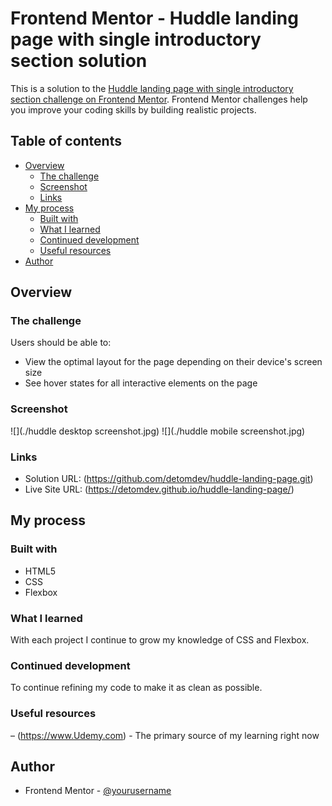 # Frontend Mentor - Huddle landing page with single introductory section solution

This is a solution to the [Huddle landing page with single introductory section challenge on Frontend Mentor](https://www.frontendmentor.io/challenges/huddle-landing-page-with-a-single-introductory-section-B_2Wvxgi0). Frontend Mentor challenges help you improve your coding skills by building realistic projects. 

## Table of contents

- [Overview](#overview)
  - [The challenge](#the-challenge)
  - [Screenshot](#screenshot)
  - [Links](#links)
- [My process](#my-process)
  - [Built with](#built-with)
  - [What I learned](#what-i-learned)
  - [Continued development](#continued-development)
  - [Useful resources](#useful-resources)
- [Author](#author)


## Overview

### The challenge

Users should be able to:

- View the optimal layout for the page depending on their device's screen size
- See hover states for all interactive elements on the page

### Screenshot

![](./huddle desktop screenshot.jpg)
![](./huddle mobile screenshot.jpg)

### Links

- Solution URL: (https://github.com/detomdev/huddle-landing-page.git)
- Live Site URL: (https://detomdev.github.io/huddle-landing-page/)

## My process

### Built with

- HTML5 
- CSS
- Flexbox

### What I learned

With each project I continue to grow my knowledge of CSS and Flexbox.

### Continued development

To continue refining my code to make it as clean as possible.

### Useful resources

– (https://www.Udemy.com) - The primary source of my learning right now


## Author

- Frontend Mentor - [@yourusername](https://www.frontendmentor.io/profile/detomdev)

